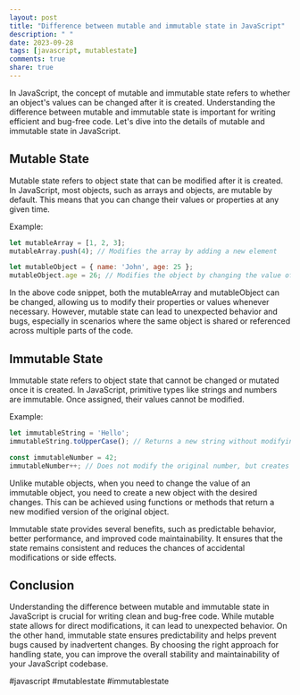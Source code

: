 ```yaml
---
layout: post
title: "Difference between mutable and immutable state in JavaScript"
description: " "
date: 2023-09-28
tags: [javascript, mutablestate]
comments: true
share: true
---
```


In JavaScript, the concept of mutable and immutable state refers to whether an object's values can be changed after it is created. Understanding the difference between mutable and immutable state is important for writing efficient and bug-free code. Let's dive into the details of mutable and immutable state in JavaScript.

## Mutable State
Mutable state refers to object state that can be modified after it is created. In JavaScript, most objects, such as arrays and objects, are mutable by default. This means that you can change their values or properties at any given time.

Example:
```javascript
let mutableArray = [1, 2, 3];
mutableArray.push(4); // Modifies the array by adding a new element

let mutableObject = { name: 'John', age: 25 };
mutableObject.age = 26; // Modifies the object by changing the value of the 'age' property
```

In the above code snippet, both the mutableArray and mutableObject can be changed, allowing us to modify their properties or values whenever necessary. However, mutable state can lead to unexpected behavior and bugs, especially in scenarios where the same object is shared or referenced across multiple parts of the code.

## Immutable State
Immutable state refers to object state that cannot be changed or mutated once it is created. In JavaScript, primitive types like strings and numbers are immutable. Once assigned, their values cannot be modified.

Example:
```javascript
let immutableString = 'Hello';
immutableString.toUpperCase(); // Returns a new string without modifying the original one

const immutableNumber = 42;
immutableNumber++; // Does not modify the original number, but creates a new one with an incremented value
```

Unlike mutable objects, when you need to change the value of an immutable object, you need to create a new object with the desired changes. This can be achieved using functions or methods that return a new modified version of the original object.

Immutable state provides several benefits, such as predictable behavior, better performance, and improved code maintainability. It ensures that the state remains consistent and reduces the chances of accidental modifications or side effects.

## Conclusion
Understanding the difference between mutable and immutable state in JavaScript is crucial for writing clean and bug-free code. While mutable state allows for direct modifications, it can lead to unexpected behavior. On the other hand, immutable state ensures predictability and helps prevent bugs caused by inadvertent changes. By choosing the right approach for handling state, you can improve the overall stability and maintainability of your JavaScript codebase.

#javascript #mutablestate #immutablestate